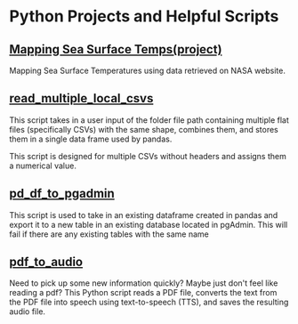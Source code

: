 # Python Projects and Helpful Scripts

## [Mapping Sea Surface Temps(project)](https://github.com/josephmsmith/Python-Misc/blob/main/Plotting_SST_Data.ipynb)
Mapping Sea Surface Temperatures using data retrieved on NASA website. 

## [read_multiple_local_csvs](https://github.com/josephmsmith/Python-Misc/blob/main/read_multiple_local_csvs.py)
This script takes in a user input of the folder file path containing multiple flat files (specifically CSVs) with the same shape, combines them, and stores them in a single data frame used by pandas.

This script is designed for multiple CSVs without headers and assigns them a numerical value. 

## [pd_df_to_pgadmin](https://github.com/josephmsmith/Python-Misc/blob/main/pd_df_to_pgadmin.py)
This script is used to take in an existing dataframe created in pandas and export it to a new table in an existing database located in pgAdmin. 
This will fail if there are any existing tables with the same name

## [pdf_to_audio](https://github.com/josephmsmith/Python-Automation/blob/main/pdf_to_audio.py)
Need to pick up some new information quickly? Maybe just don't feel like reading a pdf? This Python script reads a PDF file, converts the text from the PDF file into speech using text-to-speech (TTS), and saves the resulting audio file.

